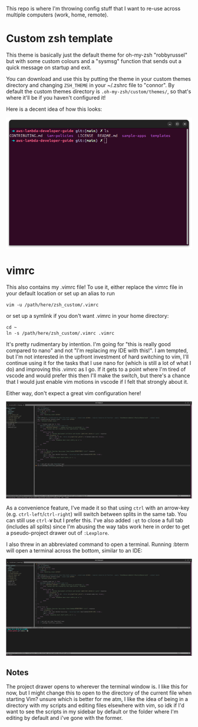 This repo is where I'm throwing config stuff that I want to re-use across multiple computers (work, home, remote).

# Custom zsh template

This theme is basically just the default theme for oh-my-zsh "robbyrussel" but with some custom colours and a "sysmsg" function that sends out a quick message on startup and exit.

You can download and use this by putting the theme in your custom themes directory and changing `ZSH_THEME` in your ~/.zshrc file to "connor". By default the custom themes directory is `.oh-my-zsh/custom/themes/`, so that's where it'll be if you haven't configured it!

Here is a decent idea of how this looks:

![my ohmyzsh theme](readme_assets/ohmyzsh_window.png)

# vimrc
This also contains my .vimrc file! To use it, either replace the vimrc file in your default location or set up an alias to run 

```
vim -u /path/here/zsh_custom/.vimrc
``` 

or set up a symlink if you don't want .vimrc in your home directory:

```
cd ~
ln -s /path/here/zsh_custom/.vimrc .vimrc
```

It's pretty rudimentary by intention.  I'm going for "this is really good compared to nano" and not "I'm replacing my IDE with this!". I am tempted, but I'm not interested in the upfront investment of hard switching to vim, I'll continue using it for the tasks that I use nano for (which is still a lot of what I do) and improving this .vimrc as I go. If it gets to a point where I'm tired of vscode and would prefer this then I'll make the switch, but there's a chance that I would just enable vim motions in vscode if I felt that strongly about it.

Either way, don't expect a great vim configuration here!

![How vim looks](readme_assets/vim_window.png)

As a convenience feature, I've made it so that using `ctrl` with an arrow-key (e.g. `ctrl-left`/`ctrl-right`) will switch between splits in the same tab. You can still use `ctrl-W` but I prefer this.
I've also added `:qt` to close a full tab (includes all splits) since I'm abusing the way tabs work here in order to get a pseudo-project drawer out of `:Lexplore`.

I also threw in an abbreviated command to open a terminal. Running :bterm will open a terminal across the bottom, similar to an IDE:

![Vim in terminal with terminal in vim](readme_assets/vim_window_with_terminal.png)



## Notes
The project drawer opens to wherever the terminal window is. I like this for now, but I might change this to open to the directory of the current file when starting Vim? unsure which is better for me atm, I like the idea of being in a directory with my scripts and editing files elsewhere with vim, so idk if I'd want to see the scripts in my sidebar by default or the folder where I'm editing by default and i've gone with the former.

